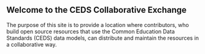 ##  Welcome to the CEDS Collaborative Exchange
The purpose of this site is to provide a location where contributors, who build open source resources that use the Common Education Data Standards (CEDS) data models, can distribute and maintain the resources in a collaborative way.
